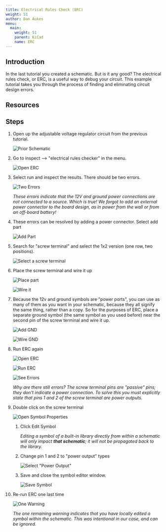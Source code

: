 ```yaml
---
title: Electrical Rules Check (ERC)
weight: 51
author: Dan Aukes
menu:
  main:
    weight: 51
    parent: KiCad
    name: ERC
---
```


## Introduction

In the last tutorial you created a schematic.  But is it any good?  The electrical rules check, or ERC, is a useful way to debug your circuit.  This example tutorial takes you through the process of finding and eliminating circuit design errors.

## Resources

## Steps

1. Open up the adjustable voltage regulator circuit from the previous tutorial.

    ![Prior Schematic](virtualbox_windows-10.2_29_07_2022_21_32_30.png)
    
1. Go to inspect --> "electrical rules checker" in the menu.

    ![Open ERC](virtualbox_windows-10.2_29_07_2022_21_32_35.png)

1. Select run and inspect the results.  There should be two errors.

    ![Two Errors](virtualbox_windows-10.2_29_07_2022_21_32_43.png)
    
    _These errors indicate that the 12V and ground power connections are not connected to a source.  Which is true! We forgot to add an external power connector to the board design, as in power from the wall or from an off-board battery!_

1. These errors can be resolved by adding a power connector.  Select add part

    ![Add Part](virtualbox_windows-10.2_29_07_2022_21_33_15.png)

1.  Search for "screw terminal" and select the 1x2 version (one row, two positions).
    
    ![Select a screw terminal](virtualbox_windows-10.2_29_07_2022_21_33_24.png)
    
1. Place the screw terminal and wire it up

    ![Place part](virtualbox_windows-10.2_29_07_2022_21_33_59.png)

    ![Wire it](virtualbox_windows-10.2_29_07_2022_21_34_08.png)

1. Because the 12v and ground symbols are "power ports", you can use as many of them as you want in your schematic, because they all signify the same thing, rather than a copy.  So for the purposes of ERC, place a separate ground symbol (the same symbol as you used before) near the second pin of the screw terminal and wire it up.
    
    ![Add GND](virtualbox_windows-10.2_29_07_2022_21_34_46.png)

    ![Wire GND](virtualbox_windows-10.2_29_07_2022_21_34_50.png)
    

1. Run ERC again
   
    ![Open ERC](virtualbox_windows-10.2_29_07_2022_21_35_11.png)

    ![Run ERC](virtualbox_windows-10.2_29_07_2022_21_35_20.png)

    ![See Errors](virtualbox_windows-10.2_29_07_2022_21_35_31.png)
    
    _Why are there still errors?  The screw terminal pins are "passive" pins; they don't indicate a power connection.  To solve this you must explicitly state that pins 1 and 2 of the screw terminal are power outputs._
      
1. Double click on the screw terminal

    ![Open Symbol Properties](virtualbox_windows-10.2_29_07_2022_21_35_45.png)
    
    1. Click Edit Symbol
    
        _Editing a symbol of a built-in library directly from within a schematic will only impact **that schematic**; it will not be propagated back to the library._
        
    1. Change pin 1 and 2 to "power output" types
    
        ![Select "Power Output"](virtualbox_windows-10.2_29_07_2022_21_36_03.png)
        
    1. Save and close the symbol editor window.
    
        ![Save Symbol](virtualbox_windows-10.2_29_07_2022_21_36_23.png)

1. Re-run ERC one last time

    ![One Warning](virtualbox_windows-10.2_29_07_2022_21_36_55.png)
    
    _The one remaining warning indicates that you have locally edited a symbol within the schematic.  This was intentional in our case, and can be ignored._